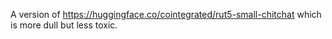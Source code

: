 A version of https://huggingface.co/cointegrated/rut5-small-chitchat which is more dull but less toxic. 